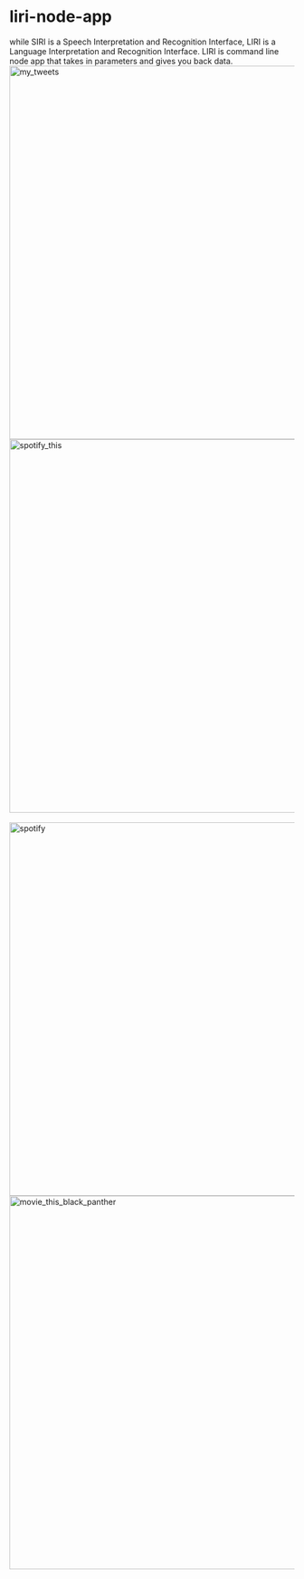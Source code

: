 # liri-node-app
while SIRI is a Speech Interpretation and Recognition Interface, LIRI is a Language Interpretation and Recognition Interface. LIRI is command line node app that takes in parameters and gives you back data.
<br>
<img width="660" alt="my_tweets" src="https://user-images.githubusercontent.com/22462010/42546155-134e0e74-848a-11e8-904c-93011b384fe6.png">
<br>
<img width="660" alt="spotify_this" src="https://user-images.githubusercontent.com/22462010/42546169-1dfe106c-848a-11e8-8757-06530b8262ea.png">
<br>
<br>
<img width="660" alt="spotify" src="https://user-images.githubusercontent.com/22462010/42546162-1ad34a2e-848a-11e8-8754-99edeb6ce84b.png">
<br>
<img width="660" alt="movie_this_black_panther" src="https://user-images.githubusercontent.com/22462010/42546173-22537d0a-848a-11e8-873b-ee9fb9192c97.png">

